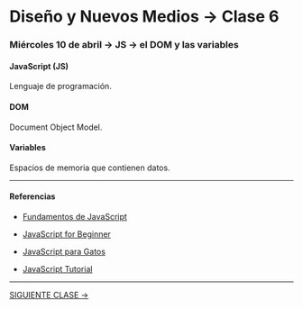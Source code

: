 # Diseño y Nuevos Medios → Clase 6  

### Miércoles 10 de abril → JS → el DOM y las variables

#### JavaScript (JS)

Lenguaje de programación.

#### DOM

Document Object Model.

#### Variables

Espacios de memoria que contienen datos.

- - - - - - -

#### Referencias

- [Fundamentos de JavaScript](https://developer.mozilla.org/es/docs/Learn/Getting_started_with_the_web/JavaScript_basics)

- [JavaScript for Beginner](http://xahlee.info/js/js_basics_index.html)

- [JavaScript para Gatos](https://jsparagatos.com/)

- [JavaScript Tutorial](https://www.w3schools.com/js/)

- - - - - - - 

[SIGUIENTE CLASE →](https://github.com/profesorfaco/dno037-2019/tree/gh-pages/clase-07)
